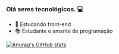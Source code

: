 ### Olá seres tecnológicos. 💻


- 🌱 Estudando front-end
- 📚 Estudante e amante de programação

[![Anurag's GitHub stats](https://github-readme-stats.vercel.app/api?OyakXD=anuraghazra)](https://github.com/anuraghazra/github-readme-stats)
